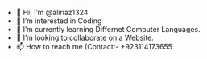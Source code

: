- 👋 Hi, I’m @aliriaz1324
- 👀 I’m interested in Coding
- 🌱 I’m currently learning Differnet Computer Languages.
- 💞️ I’m looking to collaborate on a Website.
- 📫 How to reach me (Contact:- +923114173655

<!---
aliriaz1324/aliriaz1324 is a ✨ special ✨ repository because its `README.md` (this file) appears on your GitHub profile.
You can click the Preview link to take a look at your changes.
--->
